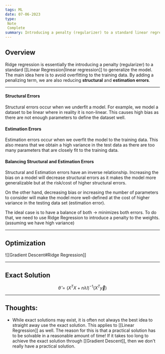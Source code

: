 ```yaml
---
tags: ML
date: 07-06-2023
type: 
 Note
 Complete
summary: Introducing a penalty (regularizer) to a standard linear regression to generalize the model.
---
```


## Overview

Ridge regression is essentially the introducing a penalty (regularizer) to a standard [[Linear Regression|linear regression]] to generalize the model. The main idea here is to avoid overfitting to the training data. By adding a penalizing term, we are also reducing **structural** and **estimation errors**.

---

#### Structural Errors

Structural errors occur when we underfit a model. For example, we model a dataset to be linear where in reality it is non-linear. This causes high bias as there are not enough parameters to define the dataset well.

#### Estimation Errors

Estimation errors occur when we overfit the model to the training data. This also means that we obtain a high variance in the test data as there are too many parameters that are closely fit to the training data.

#### Balancing Structural and Estimation Errors

Structural and Estimation errors have an inverse relationship. Increasing the bias on a model will decrease structural errors as it makes the model more generalizable but at the risk/cost of higher structural errors. 

On the other hand, decreasing bias or increasing the number of parameters to consider will make the model more well-defined at the cost of higher variance in the testing data set (estimation error).

The ideal case is to have a balance of both -> minimizes both errors. To do that, we need to use Ridge Regression to introduce a penalty to the weights. (assuming we have high variance)

---

## Optimization

![[Gradient Descent#Ridge Regression]]

---

## Exact Solution

$$\hat{\theta} = (X^TX + n\lambda I)^{-1}(X^T\vec{y})$$


---

## Thoughts:

- While exact solutions may exist, it is often not always the best idea to straight away use the exact solution. This applies to [[Linear Regression]] as well. The reason for this is that a practical solution has to be solvable in a reasonable amount of time! If it takes too long to achieve the exact solution through [[Gradient Descent]], then we don't really have a practical solution. 